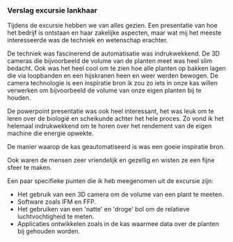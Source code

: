 ### Verslag excursie lankhaar

Tijdens de excursie hebben we van alles gezien.
Een presentatie van hoe het bedrijf is ontstaan en haar zakelijke aspecten, maar wat mij het meeste interesseerde was de techniek en wetenschap erachter.

De techniek was fascinerend de automatisatie was indrukwekkend. De 3D cameras die bijvoorbeeld de volume van de planten meet was heel slim bedacht.
Ook was het heel cool om te zien hoe alle planten op bakken lagen die via loopbanden en een hijskranen heen en weer werden bewogen.
De camera technologie is een inspiratie bron ik zou zo iets in onze kas willen verwerken om bijvoorbeeld de volume van onze eigen planten bij te houden.


De powerpoint presentatie was ook heel interessant, het was leuk om te leren over de biologië en scheikunde achter het hele proces.
Zo vond ik het helemaal indrukwekkend om te horen over het rendement van de eigen machine die energie opwekte.

De manier waarop de kas geautomatiseerd is was een goeie inspiratie bron.

Ook waren de mensen zeer vriendelijk en gezellig en wisten ze een fijne sfeer te maken.

Een paar specifieke punten die ik heb meegenomen uit de excursie zijn:
- Het gebruik van een 3D camera om de volume van een plant te meeten.
- Software zoals IFM en FFP.
- Het gebruiken van een 'natte' en 'droge' bol om de relatieve luchtvochtigheid te meten.
- Applicaties ontwikkelen zoals in de kas waarmee data over de planten bij gehouden worden.
